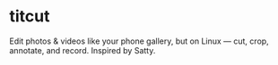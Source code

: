# titcut
Edit photos &amp; videos like your phone gallery, but on Linux —  cut, crop, annotate, and record. Inspired by Satty.
